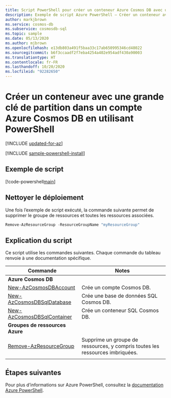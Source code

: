 ```yaml
---
title: Script PowerShell pour créer un conteneur Azure Cosmos DB avec une grande clé de partition
description: Exemple de script Azure PowerShell – Créer un conteneur avec une grande clé de partition dans un compte Azure Cosmos DB
author: markjbrown
ms.service: cosmos-db
ms.subservice: cosmosdb-sql
ms.topic: sample
ms.date: 05/13/2020
ms.author: mjbrown
ms.openlocfilehash: e13db803a491f5baa33c17ab650995346cd48022
ms.sourcegitcommit: b6f3ccaadf2f7eba4254a402e954adf430a90003
ms.translationtype: HT
ms.contentlocale: fr-FR
ms.lasthandoff: 10/20/2020
ms.locfileid: "92282650"
---
```

# <a name="create-a-container-with-a-large-partition-key-in-an-azure-cosmos-db-account-using-powershell"></a>Créer un conteneur avec une grande clé de partition dans un compte Azure Cosmos DB en utilisant PowerShell

[!INCLUDE [updated-for-az](../../../../../includes/updated-for-az.md)]

[!INCLUDE [sample-powershell-install](../../../../../includes/sample-powershell-install-no-ssh.md)]

## <a name="sample-script"></a>Exemple de script

[!code-powershell[main](../../../../../powershell_scripts/cosmosdb/sql/ps-container-large-partition-key.ps1 "Create a container with a large partition key in an Azure Cosmos account")]

## <a name="clean-up-deployment"></a>Nettoyer le déploiement

Une fois l’exemple de script exécuté, la commande suivante permet de supprimer le groupe de ressources et toutes les ressources associées.

```powershell
Remove-AzResourceGroup -ResourceGroupName "myResourceGroup"
```

## <a name="script-explanation"></a>Explication du script

Ce script utilise les commandes suivantes. Chaque commande du tableau renvoie à une documentation spécifique.

| Commande | Notes |
|---|---|
|**Azure Cosmos DB**| |
| [New-AzCosmosDBAccount](https://docs.microsoft.com/powershell/module/az.cosmosdb/new-azcosmosdbaccount) | Crée un compte Cosmos DB. |
| [New-AzCosmosDBSqlDatabase](https://docs.microsoft.com/powershell/module/az.cosmosdb/new-azcosmosdbsqldatabase) | Crée une base de données SQL Cosmos DB. |
| [New-AzCosmosDBSqlContainer](https://docs.microsoft.com/powershell/module/az.cosmosdb/new-azcosmosdbsqlcontainer) | Crée un conteneur SQL Cosmos DB. |
|**Groupes de ressources Azure**| |
| [Remove-AzResourceGroup](https://docs.microsoft.com/powershell/module/az.resources/remove-azresourcegroup) | Supprime un groupe de ressources, y compris toutes les ressources imbriquées. |
|||

## <a name="next-steps"></a>Étapes suivantes

Pour plus d’informations sur Azure PowerShell, consultez la [documentation Azure PowerShell](https://docs.microsoft.com/powershell/).

